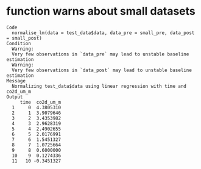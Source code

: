 # function warns about small datasets

    Code
      normalise_lm(data = test_data$data, data_pre = small_pre, data_post = small_post)
    Condition
      Warning:
      Very few observations in `data_pre` may lead to unstable baseline estimation
      Warning:
      Very few observations in `data_post` may lead to unstable baseline estimation
    Message
      Normalizing test_data$data using linear regression with time and co2d_um_m
    Output
         time  co2d_um_m
      1     0  4.3805310
      2     1  3.9079646
      3     2  3.4353982
      4     3  2.9628319
      5     4  2.4902655
      6     5  2.0176991
      7     6  1.5451327
      8     7  1.0725664
      9     8  0.6000000
      10    9  0.1274336
      11   10 -0.3451327

